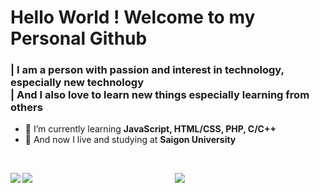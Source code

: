 <h1 align="left">Hello World ! Welcome to my Personal Github </h1>
<h3 align="left">| I am a person with passion and interest in technology, especially new technology</br>| And I also love to learn new things especially learning from others</h3>
<ul>
<li align="left">🌱 I’m currently learning <strong>JavaScript, HTML/CSS, PHP, C/C++</strong></li>
<li align="left">🏫 And now I live and studying at <strong>Saigon University</strong></li>
</ul>
<br>


<div align="center">
<div align="left">
<p><img align="left" src="https://github-readme-streak-stats.herokuapp.com/?user=edgarignite16&count_private=true&theme=tokyonight&hide_border=false"/></p>
<p><img align="left" src="https://github-readme-stats.vercel.app/api?username=EdgarIgnite16&count_private=true&show_icons=true&theme=tokyonight&hide_border=false"/></p>
</div align="right">
<div><p><img align="center" src="https://github-readme-stats.vercel.app/api/top-langs/?username=EdgarIgnite16&langs_count=10&count_private=true&theme=tokyonight&show_icons=true&hide_border=false"/></p></div>
</div>








